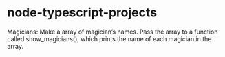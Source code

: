 # node-typescript-projects

Magicians: Make a array of magician’s names. Pass the array to a function called show_magicians(), which prints the name of each magician in the array.
